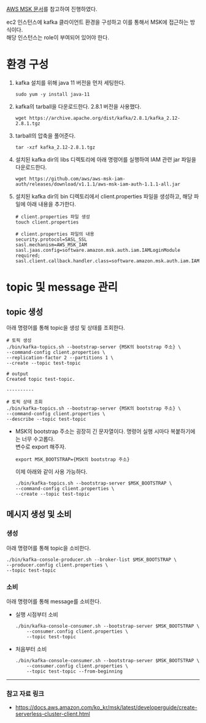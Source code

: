 [AWS MSK 문서](https://docs.aws.amazon.com/ko_kr/msk/latest/developerguide/create-serverless-cluster-client.html)를 참고하여 진행하였다.


ec2 인스턴스에 kafka 클라이언트 환경을 구성하고 이를 통해서 MSK에 접근하는 방식이다.  
해당 인스턴스는 role이 부여되어 있어야 한다.

# 환경 구성

1. kafka 설치를 위해 java 11 버전을 먼저 세팅한다.
    ```shell
    sudo yum -y install java-11
    ```

1. kafka의 tarball을 다운로드한다.  2.8.1 버전을 사용했다.
    ```shell
    wget https://archive.apache.org/dist/kafka/2.8.1/kafka_2.12-2.8.1.tgz
    ```

1. tarball의 압축을 풀어준다.
    ```shell
    tar -xzf kafka_2.12-2.8.1.tgz
    ```

1. 설치된 kafka dir의 libs 디렉토리에 아래 명령어를 실행하여 IAM 관련 jar 파일을 다운로드한다.
    ```shell
    wget https://github.com/aws/aws-msk-iam-auth/releases/download/v1.1.1/aws-msk-iam-auth-1.1.1-all.jar
    ```

1. 설치된 kafka dir의 bin 디렉토리에서 client.properties 파일을 생성하고, 해당 파일에 아래 내용을 추가한다.
    ```shell
    # client.properties 파일 생성
    touch client.properties

    # client.properties 파일의 내용
    security.protocol=SASL_SSL
    sasl.mechanism=AWS_MSK_IAM
    sasl.jaas.config=software.amazon.msk.auth.iam.IAMLoginModule required;
    sasl.client.callback.handler.class=software.amazon.msk.auth.iam.IAMClientCallbackHandler
    ```


# topic 및 message 관리

## topic 생성
아래 명령어를 통해 topic을 생성 및 상태를 조회한다.
```shell
# 토픽 생성
./bin/kafka-topics.sh --bootstrap-server {MSK의 bootstrap 주소} \
--command-config client.properties \
--replication-factor 2 --partitions 1 \
--create --topic test-topic

# output
Created topic test-topic.

----------

# 토픽 상태 조회
./bin/kafka-topics.sh --bootstrap-server {MSK의 bootstrap 주소} \
--command-config client.properties \
--describe --topic test-topic
```

* MSK의 bootstrap 주소는 굉장히 긴 문자열이다. 명령어 실행 시마다 복붙하기에는 너무 수고롭다.  
 변수로 export 해주자.  
    ```shell
    export MSK_BOOTSTRAP={MSK의 bootstrap 주소}
    ```
    이제 아래와 같이 사용 가능하다.
    ```shell
    ./bin/kafka-topics.sh --bootstrap-server $MSK_BOOTSTRAP \
    --command-config client.properties \
    --create --topic test-topic
    ```

## 메시지 생성 및 소비

### 생성
아래 명령어를 통해 topic을 소비한다.
```shell
./bin/kafka-console-producer.sh --broker-list $MSK_BOOTSTRAP \
--producer.config client.properties \
--topic test-topic
```

### 소비
아래 명령어를 통해 message를 소비한다.
* 실행 시점부터 소비
    ```shell
    ./bin/kafka-console-consumer.sh --bootstrap-server $MSK_BOOTSTRAP \
        --consumer.config client.properties \
        --topic test-topic
    ```
* 처음부터 소비
    ```shell
    ./bin/kafka-console-consumer.sh --bootstrap-server $MSK_BOOTSTRAP \
        --consumer.config client.properties \
        --topic test-topic --from-beginning
    ```
---

### 참고 자료 링크
* https://docs.aws.amazon.com/ko_kr/msk/latest/developerguide/create-serverless-cluster-client.html
